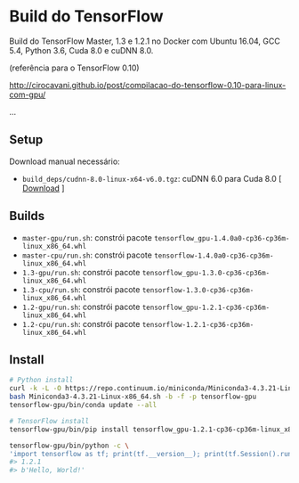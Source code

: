 # Build do TensorFlow

Build do TensorFlow Master, 1.3 e 1.2.1 no Docker com Ubuntu 16.04, GCC 5.4, Python 3.6, Cuda 8.0 e cuDNN 8.0.

(referência para o TensorFlow 0.10)

http://cirocavani.github.io/post/compilacao-do-tensorflow-0.10-para-linux-com-gpu/

...

## Setup

Download manual necessário:

* `build_deps/cudnn-8.0-linux-x64-v6.0.tgz`: cuDNN 6.0 para Cuda 8.0 [ [Download](https://developer.nvidia.com/rdp/cudnn-download) ]

## Builds

*  `master-gpu/run.sh`: constrói pacote `tensorflow_gpu-1.4.0a0-cp36-cp36m-linux_x86_64.whl`
*  `master-cpu/run.sh`: constrói pacote `tensorflow-1.4.0a0-cp36-cp36m-linux_x86_64.whl`
*  `1.3-gpu/run.sh`: constrói pacote `tensorflow_gpu-1.3.0-cp36-cp36m-linux_x86_64.whl`
*  `1.3-cpu/run.sh`: constrói pacote `tensorflow-1.3.0-cp36-cp36m-linux_x86_64.whl`
*  `1.2-gpu/run.sh`: constrói pacote `tensorflow_gpu-1.2.1-cp36-cp36m-linux_x86_64.whl`
*  `1.2-cpu/run.sh`: constrói pacote `tensorflow-1.2.1-cp36-cp36m-linux_x86_64.whl`

## Install

```sh
# Python install
curl -k -L -O https://repo.continuum.io/miniconda/Miniconda3-4.3.21-Linux-x86_64.sh
bash Miniconda3-4.3.21-Linux-x86_64.sh -b -f -p tensorflow-gpu
tensorflow-gpu/bin/conda update --all

# TensorFlow install
tensorflow-gpu/bin/pip install tensorflow_gpu-1.2.1-cp36-cp36m-linux_x86_64.whl

tensorflow-gpu/bin/python -c \
'import tensorflow as tf; print(tf.__version__); print(tf.Session().run(tf.constant("Hello, World!")))'
#> 1.2.1
#> b'Hello, World!'
```
